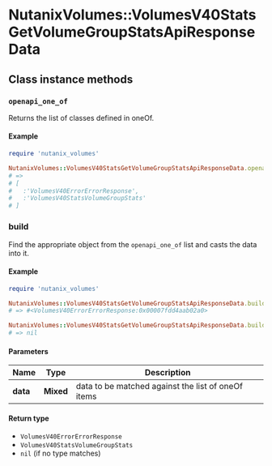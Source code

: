 # NutanixVolumes::VolumesV40StatsGetVolumeGroupStatsApiResponseData

## Class instance methods

### `openapi_one_of`

Returns the list of classes defined in oneOf.

#### Example

```ruby
require 'nutanix_volumes'

NutanixVolumes::VolumesV40StatsGetVolumeGroupStatsApiResponseData.openapi_one_of
# =>
# [
#   :'VolumesV40ErrorErrorResponse',
#   :'VolumesV40StatsVolumeGroupStats'
# ]
```

### build

Find the appropriate object from the `openapi_one_of` list and casts the data into it.

#### Example

```ruby
require 'nutanix_volumes'

NutanixVolumes::VolumesV40StatsGetVolumeGroupStatsApiResponseData.build(data)
# => #<VolumesV40ErrorErrorResponse:0x00007fdd4aab02a0>

NutanixVolumes::VolumesV40StatsGetVolumeGroupStatsApiResponseData.build(data_that_doesnt_match)
# => nil
```

#### Parameters

| Name | Type | Description |
| ---- | ---- | ----------- |
| **data** | **Mixed** | data to be matched against the list of oneOf items |

#### Return type

- `VolumesV40ErrorErrorResponse`
- `VolumesV40StatsVolumeGroupStats`
- `nil` (if no type matches)

